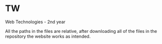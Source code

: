 # TW
Web Technologies - 2nd year

All the paths in the files are relative, after downloading all of the files in the repository the website works as intended.

